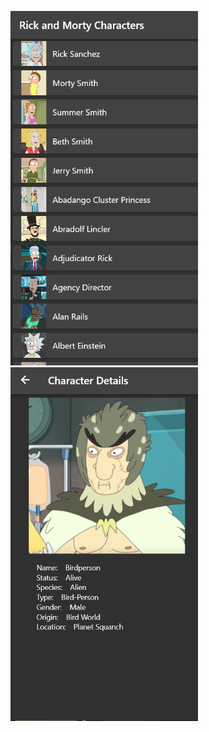 <img src="https://github.com/scancetin/flutter-nodejs-api/blob/master/screenshot1.png" width="300"><img src="https://github.com/scancetin/flutter-nodejs-api/blob/master/screenshot2.png" width="300">
